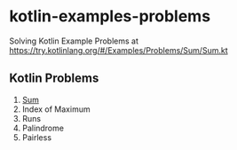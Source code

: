 # kotlin-examples-problems
Solving Kotlin Example Problems at https://try.kotlinlang.org/#/Examples/Problems/Sum/Sum.kt

## Kotlin Problems
1. [Sum](/Sum/Sum.kt)
2. Index of Maximum
3. Runs
4. Palindrome
5. Pairless
